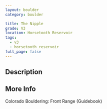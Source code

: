 ```yaml
---
layout: boulder
category: boulder

title: The Nipple
grade: V3
location: Horsetooth Reservoir
tags:
  - v3
  - horsetooth_reservoir
full_page: false
---
```


## Description


## More Info
Colorado Bouldering: Front Range (Guidebook)
